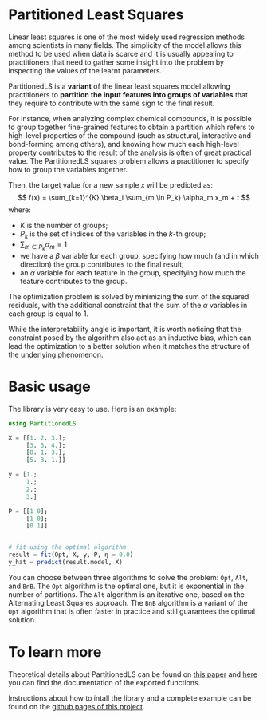 # Partitioned Least Squares

Linear least squares is one of the most widely used regression methods among scientists in many fields. The simplicity of the model allows this method to be used when data is scarce and it is usually appealing to practitioners that need to gather some insight into the problem by inspecting the values of the learnt parameters. 

PartitionedLS is a **variant** of the linear least squares model allowing practitioners to **partition the input features into groups of variables** that they require to contribute with the same sign to the final result. 

For instance, when analyzing complex chemical compounds, it is possible to group together fine-grained features to obtain a partition which refers to high-level properties of the compound (such as structural, interactive and bond-forming among others), and knowing how much each high-level property contributes to the result of the analysis is often of great practical value. The PartitionedLS squares problem allows a practitioner to specify how to group the variables together. 

Then, the target value for a new sample $x$ will be predicted as:
$$
f(x) = \sum_{k=1}^{K} \beta_i \sum_{m \in P_k} \alpha_m x_m + t
$$
where: 
- $K$ is the number of groups;
- $P_k$ is the set of indices of the variables in the $k$-th group;
- $\sum_{m \in P_k} \alpha_m = 1$
- we have a $\beta$ variable for each group, specifying how much (and in which direction) the group contributes to the final result;
- an $\alpha$ variable for each feature in the group, specifying how much the feature contributes to the group.

The optimization problem is solved by minimizing the sum of the squared residuals, with the additional constraint that the sum of the $\alpha$ variables in each group is equal to 1.

While the interpretability angle is important, it is worth noticing that the constraint posed by the algorithm also act as an inductive bias, which can lead the optimization to a better solution when it matches the structure of the underlying phenomenon.

# Basic usage

The library is very easy to use. Here is an example:

```julia
using PartitionedLS

X = [[1. 2. 3.]; 
     [3. 3. 4.]; 
     [8. 1. 3.]; 
     [5. 3. 1.]]

y = [1.; 
     1.; 
     2.; 
     3.]

P = [[1 0]; 
     [1 0]; 
     [0 1]]


# fit using the optimal algorithm 
result = fit(Opt, X, y, P, η = 0.0)
y_hat = predict(result.model, X)
```

You can choose between three algorithms to solve the problem: `Opt`, `Alt`, and `BnB`. The `Opt` algorithm is the optimal one, but it is exponential in the number of partitions. The `Alt` algorithm is an iterative one, based on the Alternating Least Squares approach. The `BnB` algorithm is a variant of the `Opt` algorithm that is often faster in practice and still guarantees the optimal solution.


# To learn more

Theoretical details about PartitionedLS can be found on [this paper](https://arxiv.org/abs/2006.16202) and [here](https://ml-unito.github.io/PartitionedLS.jl/jldocs/build/index.html) you can find the documentation of the exported functions.

Instructions about how to intall the library and a complete example can be found
on the [github pages of this project](https://ml-unito.github.io/PartitionedLS.jl/).

